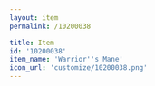 ```yaml
---
layout: item
permalink: /10200038

title: Item
id: '10200038'
item_name: 'Warrior''s Mane'
icon_url: 'customize/10200038.png'
---
```

